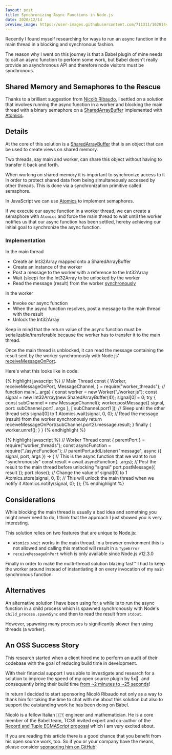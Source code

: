 ```yaml
---
layout: post
title: Synchronizing Async Functions in Node.js
date: 2020/12/14
preview_image: https://user-images.githubusercontent.com/711311/102014427-27d9d080-3d56-11eb-923a-d6758810ef60.png
---
```


Recently I found myself researching for ways to run an async function in the main thread in a blocking and synchronous fashion.

The reason why I went on this journey is that a Babel plugin of mine needs to call an async function to perform some work, but Babel doesn't really provide an asynchronous API and therefore node visitors must be synchronous.

## Shared Memory and Semaphores to the Rescue

Thanks to a brilliant suggestion from [Nicolò Ribaudo](https://twitter.com/NicoloRibaudo), I settled on a solution that involves running the async function in a worker and blocking the main thread with a binary semaphore on a [SharedArrayBuffer](https://developer.mozilla.org/en-US/docs/Web/JavaScript/Reference/Global_Objects/SharedArrayBuffer) implemented with [Atomics](https://developer.mozilla.org/en-US/docs/Web/JavaScript/Reference/Global_Objects/Atomics).

## Details

At the core of this solution is a [SharedArrayBuffer](https://developer.mozilla.org/en-US/docs/Web/JavaScript/Reference/Global_Objects/SharedArrayBuffer) that is an object that can be used to create views on shared memory.

Two threads, say main and worker, can share this object without having to transfer it back and forth.

When working on shared memory it is important to synchronize access to it in order to protect shared data from being simultaneously accessed by other threads. This is done via a synchronization primitive called semaphore.

In JavaScript we can use [Atomics](https://developer.mozilla.org/en-US/docs/Web/JavaScript/Reference/Global_Objects/Atomics) to implement semaphores.

If we execute our async function in a worker thread, we can create a semaphore with `Atomics` and force the main thread to wait until the worker notifies us that our async function has been settled, hereby achieving our initial goal to synchronize the async function.

### Implementation

In the main thread

- Create an Int32Array mapped onto a SharedArrayBuffer
- Create an instance of the worker
- Post a message to the worker with a reference to the Int32Array
- Wait (sleep) for the Int32Array to be unlocked by the worker
- Read the message (result) from the worker <u>synchronously</u>

In the worker

- Invoke our async function
- When the async function resolves, post a message to the main thread with the result
- Unlock the Int32Array

Keep in mind that the return value of the async function must be serializable/transferable because the worker has to transfer it to the main thread.

Once the main thread is unblocked, it can read the message containing the result sent by the worker synchronously with Node.js' [receiveMessageOnPort](https://nodejs.org/api/worker_threads.html#worker_threads_worker_receivemessageonport_port).

Here's what this looks like in code:

<!-- prettier-ignore-->
{% highlight javascript %}
// Main Thread
const {
    Worker,
    receiveMessageOnPort,
    MessageChannel,
} = require("worker_threads");
//
function main(...args) {
  const worker = new Worker("./worker.js");
  const signal = new Int32Array(new SharedArrayBuffer(4));
  signal[0] = 0;
  try {
    const subChannel = new MessageChannel();
    worker.postMessage({ signal, port: subChannel.port1, args }, [
        subChannel.port1
    ]);
    // Sleep until the other thread sets signal[0] to 1
    Atomics.wait(signal, 0, 0);
    // Read the message (result) from the worker synchronously
    return receiveMessageOnPort(subChannel.port2).message.result;
  } finally {
    worker.unref();
  }
}
{% endhighlight %}

<!-- prettier-ignore-->
{% highlight javascript %}
// Worker Thread
const { parentPort } = require("worker_threads");
const asyncFunction = require("./asyncFunction");
//
parentPort.addListener("message", async ({ signal, port, args }) => {
  // This is the async function that we want to run "synchronously"
  const result = await asyncFunction(...args);
  // Post the result to the main thread before unlocking "signal"
  port.postMessage({ result });
  port.close();
  // Change the value of signal[0] to 1
  Atomics.store(signal, 0, 1);
  // This will unlock the main thread when we notify it
  Atomics.notify(signal, 0);
});
{% endhighlight %}

## Considerations

While blocking the main thread is usually a bad idea and something you might never need to do, I think that the approach I just showed you is very interesting.

This solution relies on two features that are unique to Node.js:

- `Atomics.wait` works in the main thread. In a browser environment this is not allowed and calling this method will result in a `TypeError`
- `receiveMessageOnPort` which is only available since Node.js v12.3.0

Finally in order to make the multi-thread solution blazing fast™️ I had to keep the worker around instead of instantiating it on every invocation of my `main` synchronous function.

## Alternatives

An alternative solution I have been using for a while is to run the async function in a child process which is spawned synchronously with Node's `child_process.spawnSync` and then to read the result from `stdout`.

However, spawning many processes is significantly slower than using threads (a worker).

## An OSS Success Story

This research started when a client hired me to perform an audit of their codebase with the goal of reducing build time in development.

With their financial support I was able to investigate and research for a solution to improve the speed of my open source plugin by 5x💨 &nbsp;and consequently bring their build time <u>from ~2 minutes to ~25 seconds</u>!

In return I decided to start sponsoring Nicolò Ribaudo not only as a way to thank him for taking the time to chat with me about this solution but also to support the outstanding work he has been doing on Babel.

Nicolò is a fellow Italian 🇮🇹 engineer and mathematician. He is a core member of the Babel team, TC39 invited expert and co-author of the [Record and Tuple ECMAScript proposal](https://github.com/tc39/proposal-record-tuple) which I am very excited about.

If you are reading this article there is a good chance that you benefit from his open source work, too. So if you or your company have the means, please consider [sponsoring him on GitHub](https://github.com/sponsors/nicolo-ribaudo)!
